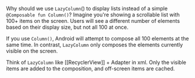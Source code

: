 Why should we use `LazyColumn`() to display lists instead of a simple `@Composable fun Column()`? Imagine you're showing a scrollable list with 100+ items on the screen. Users will see a different number of elements based on their display size, but not all 100 at once.

If you use `Column()`, Android will attempt to compose all 100 elements at the same time. In contrast, `LazyColumn` only composes the elements currently visible on the screen.

Think of `LazyColumn` like [[RecyclerView]] + Adapter in xml. Only the visible items are added to the composition, and off-screen items are cached.